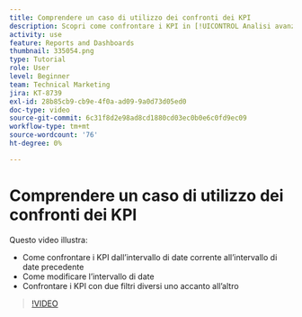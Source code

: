 ```yaml
---
title: Comprendere un caso di utilizzo dei confronti dei KPI
description: Scopri come confrontare i KPI in [!UICONTROL Analisi avanzata] dall’intervallo di date corrente a un intervallo di date precedente e come confrontare i KPI con due filtri diversi.
activity: use
feature: Reports and Dashboards
thumbnail: 335054.png
type: Tutorial
role: User
level: Beginner
team: Technical Marketing
jira: KT-8739
exl-id: 28b85cb9-cb9e-4f0a-ad09-9a0d73d05ed0
doc-type: video
source-git-commit: 6c31f8d2e98ad8cd1880cd03ec0b0e6c0fd9ec09
workflow-type: tm+mt
source-wordcount: '76'
ht-degree: 0%

---
```


# Comprendere un caso di utilizzo dei confronti dei KPI

Questo video illustra:

* Come confrontare i KPI dall’intervallo di date corrente all’intervallo di date precedente
* Come modificare l’intervallo di date
* Confrontare i KPI con due filtri diversi uno accanto all’altro

>[!VIDEO](https://video.tv.adobe.com/v/335054/?quality=12&learn=on)
